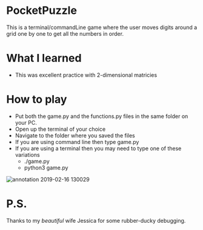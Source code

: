 # PocketPuzzle

This is a terminal/commandLine game where the user moves digits around a grid one by one to get all the numbers in order.

# What I learned

* This was excellent practice with 2-dimensional matricies

# How to play

* Put both the game.py and the functions.py files in the same folder on your PC.
* Open up the terminal of your choice
* Navigate to the folder where you saved the files
* If you are using command line then type game.py
* If you are using a terminal then you may need to type one of these variations
  * ./game.py
  * python3 game.py

![annotation 2019-02-16 130029](https://user-images.githubusercontent.com/16438522/52903971-f55afd00-31ea-11e9-9f2c-1cae9d133bc0.jpg)

# P.S.

Thanks to my *beautiful* wife Jessica for some rubber-ducky debugging.


